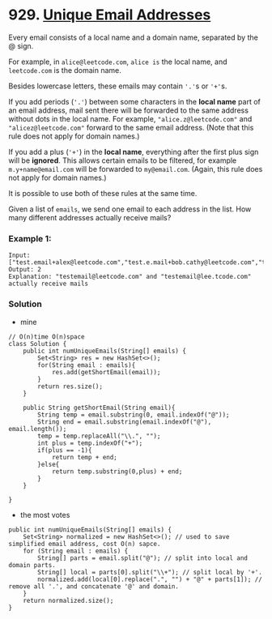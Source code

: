 # 929. [Unique Email Addresses](https://leetcode.com/problems/unique-email-addresses/)

Every email consists of a local name and a domain name, separated by the @ sign.

For example, in `alice@leetcode.com`, `alice is` the local name, and `leetcode.com` is the domain name.

Besides lowercase letters, these emails may contain `'.'`s or `'+'`s.

If you add periods (`'.'`) between some characters in the **local name** part of an email address, mail sent there will be forwarded to the same address without dots in the local name.  For example, `"alice.z@leetcode.com"` and `"alicez@leetcode.com"` forward to the same email address.  (Note that this rule does not apply for domain names.)

If you add a plus (`'+'`) in the **local name**, everything after the first plus sign will be **ignored**. This allows certain emails to be filtered, for example `m.y+name@email.com` will be forwarded to `my@email.com`.  (Again, this rule does not apply for domain names.)

It is possible to use both of these rules at the same time.

Given a list of `emails`, we send one email to each address in the list.  How many different addresses actually receive mails? 

 

### Example 1:
    Input: ["test.email+alex@leetcode.com","test.e.mail+bob.cathy@leetcode.com","testemail+david@lee.tcode.com"]
    Output: 2
    Explanation: "testemail@leetcode.com" and "testemail@lee.tcode.com" actually receive mails
    
### Solution
* mine 
```
// O(n)time O(n)space
class Solution {
    public int numUniqueEmails(String[] emails) {
        Set<String> res = new HashSet<>();
        for(String email : emails){
            res.add(getShortEmail(email));
        }
        return res.size();
    }
    
    public String getShortEmail(String email){
        String temp = email.substring(0, email.indexOf("@"));
        String end = email.substring(email.indexOf("@"), email.length());
        temp = temp.replaceAll("\\.", "");
        int plus = temp.indexOf("+");
        if(plus == -1){
            return temp + end;
        }else{
            return temp.substring(0,plus) + end;
        }
    }
    
}
```

* the most votes
```
public int numUniqueEmails(String[] emails) {
    Set<String> normalized = new HashSet<>(); // used to save simplified email address, cost O(n) sapce.
    for (String email : emails) {
        String[] parts = email.split("@"); // split into local and domain parts.
        String[] local = parts[0].split("\\+"); // split local by '+'.
        normalized.add(local[0].replace(".", "") + "@" + parts[1]); // remove all '.', and concatenate '@' and domain.        
    }
    return normalized.size();
}
```
